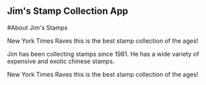 Jim's Stamp Collection App
---


#About Jim's Stamps

New York Times Raves this is the best stamp collection of the ages!

Jim has been collecting stamps since 1981.  He has a wide variety of expensive and exotic chinese stamps.  

New York Times Raves this is the best stamp collection of the ages!